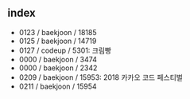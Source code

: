 ## index

* 0123 / baekjoon / 18185
* 0125 / baekjoon / 14719
* 0127 / codeup / 5301: 크림빵
* 0000 / baekjoon / 3474
* 0000 / baekjoon / 2342
* 0209 / baekjoon / 15953: 2018 카카오 코드 페스티벌
* 0211 / baekjoon / 15954